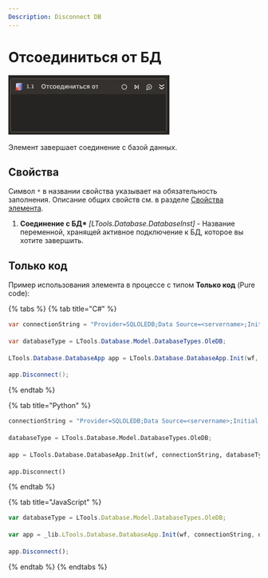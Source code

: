 ```yaml
---
Description: Disconnect DB
---
```


# Отсоединиться от БД

![](../../../.gitbook/assets1/studio-linux-elements-basic/disconnect-data-base-activity.png)

Элемент завершает соединение с базой данных.

## Свойства
Символ `*` в названии свойства указывает на обязательность заполнения. Описание общих свойств см. в разделе [Свойства элемента](https://docs.primo-rpa.ru/primo-rpa/primo-studio/process/elements#svoistva-elementa).

1. **Соединение с БД\*** *[LTools.Database.DatabaseInst]* - Название переменной, хранящей активное подключение к БД, которое вы хотите завершить.

## Только код

Пример использования элемента в процессе с типом **Только код** (Pure code):

{% tabs %}
{% tab title="C#" %}
```csharp
var connectionString = "Provider=SQLOLEDB;Data Source=<servername>;Initial Catalog=<dbname>;Integrated Security=SSPI";

var databaseType = LTools.Database.Model.DatabaseTypes.OleDB;

LTools.Database.DatabaseApp app = LTools.Database.DatabaseApp.Init(wf, connectionString, databaseType);

app.Disconnect();
```
{% endtab %}

{% tab title="Python" %}
```python
connectionString = "Provider=SQLOLEDB;Data Source=<servername>;Initial Catalog=<dbname>;Integrated Security=SSPI";

databaseType = LTools.Database.Model.DatabaseTypes.OleDB;

app = LTools.Database.DatabaseApp.Init(wf, connectionString, databaseType)

app.Disconnect()
```
{% endtab %}

{% tab title="JavaScript" %}
```javascript
var databaseType = LTools.Database.Model.DatabaseTypes.OleDB;

var app = _lib.LTools.Database.DatabaseApp.Init(wf, connectionString, databaseType);

app.Disconnect();
```
{% endtab %}
{% endtabs %}
